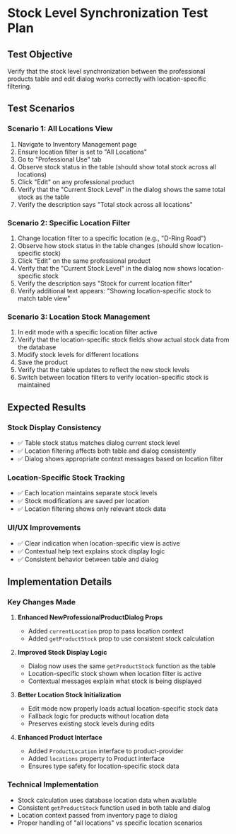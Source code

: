 # Stock Level Synchronization Test Plan

## Test Objective
Verify that the stock level synchronization between the professional products table and edit dialog works correctly with location-specific filtering.

## Test Scenarios

### Scenario 1: All Locations View
1. Navigate to Inventory Management page
2. Ensure location filter is set to "All Locations"
3. Go to "Professional Use" tab
4. Observe stock status in the table (should show total stock across all locations)
5. Click "Edit" on any professional product
6. Verify that the "Current Stock Level" in the dialog shows the same total stock as the table
7. Verify the description says "Total stock across all locations"

### Scenario 2: Specific Location Filter
1. Change location filter to a specific location (e.g., "D-Ring Road")
2. Observe how stock status in the table changes (should show location-specific stock)
3. Click "Edit" on the same professional product
4. Verify that the "Current Stock Level" in the dialog now shows location-specific stock
5. Verify the description says "Stock for current location filter"
6. Verify additional text appears: "Showing location-specific stock to match table view"

### Scenario 3: Location Stock Management
1. In edit mode with a specific location filter active
2. Verify that the location-specific stock fields show actual stock data from the database
3. Modify stock levels for different locations
4. Save the product
5. Verify that the table updates to reflect the new stock levels
6. Switch between location filters to verify location-specific stock is maintained

## Expected Results

### Stock Display Consistency
- ✅ Table stock status matches dialog current stock level
- ✅ Location filtering affects both table and dialog consistently
- ✅ Dialog shows appropriate context messages based on location filter

### Location-Specific Stock Tracking
- ✅ Each location maintains separate stock levels
- ✅ Stock modifications are saved per location
- ✅ Location filtering shows only relevant stock data

### UI/UX Improvements
- ✅ Clear indication when location-specific view is active
- ✅ Contextual help text explains stock display logic
- ✅ Consistent behavior between table and dialog

## Implementation Details

### Key Changes Made
1. **Enhanced NewProfessionalProductDialog Props**
   - Added `currentLocation` prop to pass location context
   - Added `getProductStock` prop to use consistent stock calculation

2. **Improved Stock Display Logic**
   - Dialog now uses the same `getProductStock` function as the table
   - Location-specific stock shown when location filter is active
   - Contextual messages explain what stock is being displayed

3. **Better Location Stock Initialization**
   - Edit mode now properly loads actual location-specific stock data
   - Fallback logic for products without location data
   - Preserves existing stock levels during edits

4. **Enhanced Product Interface**
   - Added `ProductLocation` interface to product-provider
   - Added `locations` property to Product interface
   - Ensures type safety for location-specific stock data

### Technical Implementation
- Stock calculation uses database location data when available
- Consistent `getProductStock` function used in both table and dialog
- Location context passed from inventory page to dialog
- Proper handling of "all locations" vs specific location scenarios
